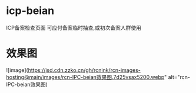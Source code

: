 # icp-beian
ICP备案检查页面
可应付备案临时抽查,或初次备案人群使用
# 效果图
![image](https://jsd.cdn.zzko.cn/gh/rcnink/rcn-images-hosting@main/images/rcn-IPC-beian效果图.7d25vsax5200.webp" alt="rcn-IPC-beian效果图)

